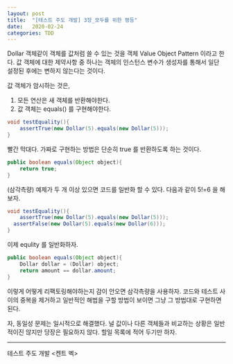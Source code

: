 ```yaml
---
layout: post
title:  "[테스트 주도 개발] 3장_모두를 위한 평등"
date:   2020-02-24
categories: TDD
---
```


Dollar 객체같이 객체를 값처럼 쓸 수 있는 것을 객체 Value Object Pattern 이라고 한다. 값 객체에 대한 제약사항 중 하나는 객체의 인스턴스 변수가 생성자를 통해서 일단 설정된 후에는 변하지 않는다는 것이다.

값 객체가 암시하는 것은,

1. 모든 연산은 새 객체를 반환해야한다.
2. 값 객체는 equals() 를 구현해야한다.

```java
void testEquality(){
	assertTrue(new Dollar(5).equals(new Dollar(5)));
}
```

빨간 막대다. 가짜로 구현하는 방법은 단순히 true 를 반환하도록 하는 것이다.

```java
public boolean equals(Object object){
	return true;
}
```

(삼각측량) 예제가 두 개 이상 있으면 코드를 일반화 할 수 있다.  다음과 같이 5!=6 을 해보자.

```java
void testEquality(){
	assertTrue(new Dollar(5).equals(new Dollar(5)));
  assertFalse(new Dollar(5).equals(new Dollar(6)));
}
```

이제 equlity 를 일반화하자.

```java
public boolean equals(Object object){
	Dollar dollar = (Dollar) object;
	return amount == dollar.amount;
}
```

이렇게 어떻게 리팩토링해야하는지 감이 안오면 삼각측량을 사용하자. 코드와 테스트 사이의 중복을 제거하고 일반적인 해법을 구할 방법이 보이면 그냥 그 방법대로 구현하면 된다.

자, 동일성 문제는 일시적으로 해결했다. 널 값이나 다른 객체들과 비교하는 상황은 일반적이진 않지만 당장은 필요하지 않다. 할일 목록에 적어 두기만 하자.

---

테스트 주도 개발 <켄트 벡>
